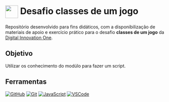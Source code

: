 <h1>
    <a href="https://www.dio.me/">
     <img align="center" width="40px" src="https://hermes.digitalinnovation.one/assets/diome/logo-minimized.png"></a>
    <span> Desafio classes de um jogo</span>
</h1>

Repositório desenvolvido para fins didáticos, com a disponibilização de materiais de apoio e exercício prático para o desafio **classes de um jogo** da [Digital Innovation One](https://www.dio.me/).

## Objetivo
Utilizar os conhecimento do modúlo para fazer um script.

## Ferramentas
[![GitHub](https://img.shields.io/badge/GitHub-000?style=for-the-badge&logo=github&logoColor=30A3DC)](https://docs.github.com/)
[![Git](https://img.shields.io/badge/Git-000?style=for-the-badge&logo=git&logoColor=E94D5F)](https://git-scm.com/doc) 
[![JavaScript](https://img.shields.io/badge/JavaScript-000?style=for-the-badge&logo=javascript)](https://developer.mozilla.org/pt-BR/docs/Web/JavaScript)
[![VSCode](https://img.shields.io/badge/Visual%20Studio%20Code-30A3DC?style=for-the-badge)](https://code.visualstudio.com)
